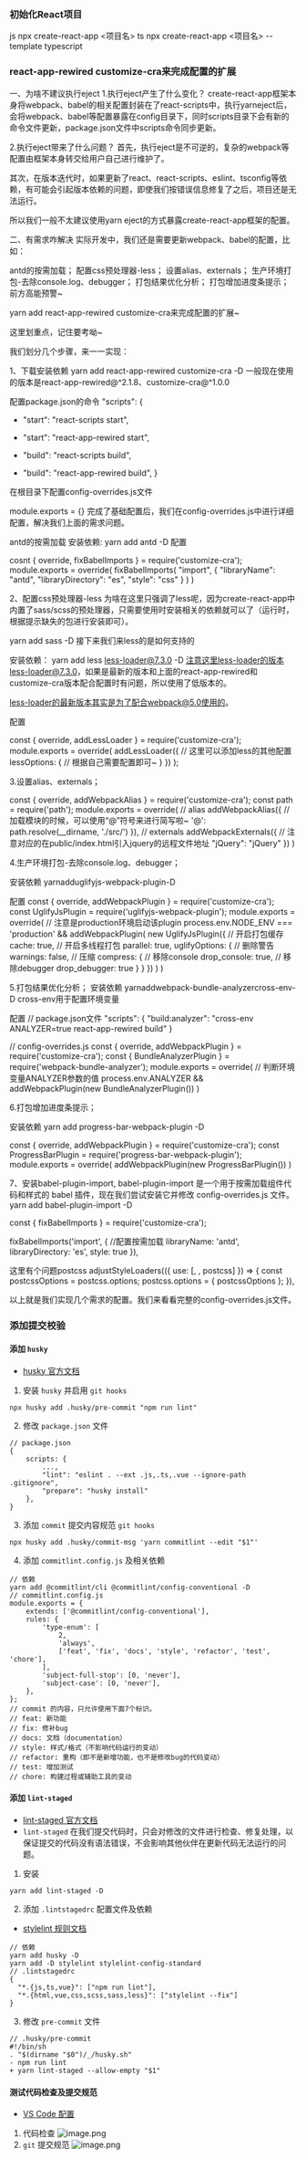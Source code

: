 ### 初始化React项目
js
npx create-react-app <项目名>
ts
npx create-react-app <项目名> --template typescript

### react-app-rewired customize-cra来完成配置的扩展
一、为啥不建议执行eject
1.执行eject产生了什么变化？
create-react-app框架本身将webpack、babel的相关配置封装在了react-scripts中，执行yarneject后，会将webpack、babel等配置暴露在config目录下，同时scripts目录下会有新的命令文件更新，package.json文件中scripts命令同步更新。

2.执行eject带来了什么问题？
首先，执行eject是不可逆的，复杂的webpack等配置由框架本身转交给用户自己进行维护了。

其次，在版本迭代时，如果更新了react、react-scripts、eslint、tsconfig等依赖，有可能会引起版本依赖的问题，即使我们按错误信息修复了之后，项目还是无法运行。

所以我们一般不太建议使用yarn eject的方式暴露create-react-app框架的配置。

二、有需求咋解决
实际开发中，我们还是需要更新webpack、babel的配置，比如：

antd的按需加载；
配置css预处理器-less；
设置alias、externals；
生产环境打包-去除console.log、debugger；
打包结果优化分析；
打包增加进度条提示；
前方高能预警~

yarn add react-app-rewired customize-cra来完成配置的扩展~

这里划重点，记住要考呦~

我们划分几个步骤，来一一实现：

1、下载安装依赖
yarn add react-app-rewired customize-cra -D
一般现在使用的版本是react-app-rewired@^2.1.8、customize-cra@^1.0.0

配置package.json的命令
"scripts": {
-   "start": "react-scripts start",
+   "start": "react-app-rewired start",
-   "build": "react-scripts build",
+   "build": "react-app-rewired build",
}

在根目录下配置config-overrides.js文件

module.exports = {}
完成了基础配置后，我们在config-overrides.js中进行详细配置，解决我们上面的需求问题。

antd的按需加载
安装依赖: yarn add antd -D
配置

cosnt { override, fixBabelImports } = require('customize-cra');
module.exports = override(
    fixBabelImports(
    "import",
    {
      "libraryName": "antd",
      "libraryDirectory": "es",
      "style": "css"
    }
  )
)

2、配置css预处理器-less
为啥在这里只强调了less呢，因为create-react-app中内置了sass/scss的预处理器，只需要使用时安装相关的依赖就可以了（运行时，根据提示缺失的包进行安装即可）。

yarn add sass -D
接下来我们来less的是如何支持的

安装依赖：
yarn add less less-loader@7.3.0 -D
注意这里less-loader的版本less-loader@7.3.0，如果是最新的版本和上面的react-app-rewired和customize-cra版本配合配置时有问题，所以使用了低版本的。

less-loader的最新版本其实是为了配合webpack@5.0使用的。

配置

const { override, addLessLoader } = require('customize-cra');
module.exports = override(
addLessLoader({
// 这里可以添加less的其他配置
lessOptions: {
    // 根据自己需要配置即可~
    }
})
);

3.设置alias、externals；

const { override, addWebpackAlias } = require('customize-cra');
const path = require('path');
module.exports = override(
  // alias
addWebpackAlias({
    // 加载模块的时候，可以使用“@”符号来进行简写啦~
    '@': path.resolve(__dirname, './src/')
  }),
  // externals
  addWebpackExternals({
    // 注意对应的在public/index.html引入jquery的远程文件地址
    "jQuery": "jQuery"
  })
)

4.生产环境打包-去除console.log、debugger；

安装依赖
yarnadduglifyjs-webpack-plugin-D

配置
const { override, addWebpackPlugin } = require('customize-cra');
const  UglifyJsPlugin = require('uglifyjs-webpack-plugin');
module.exports = override(
    // 注意是production环境启动该plugin
    process.env.NODE_ENV === 'production' && addWebpackPlugin(
    new UglifyJsPlugin({
        // 开启打包缓存
        cache: true,
        // 开启多线程打包
        parallel: true,
        uglifyOptions: {
            // 删除警告
            warnings: false,
            // 压缩
            compress: {
                // 移除console
                drop_console: true,
                // 移除debugger
                drop_debugger: true
            }
        }
    })
  )
)

5.打包结果优化分析；
安装依赖
yarnaddwebpack-bundle-analyzercross-env-D
cross-env用于配置环境变量

配置
// package.json文件
"scripts": { "build:analyzer": "cross-env ANALYZER=true react-app-rewired build" }

// config-overrides.js
const { override, addWebpackPlugin } = require('customize-cra');
const { BundleAnalyzerPlugin } = require('webpack-bundle-analyzer');
module.exports = override(
  // 判断环境变量ANALYZER参数的值
    process.env.ANALYZER && addWebpackPlugin(new BundleAnalyzerPlugin())
)

6.打包增加进度条提示；

安装依赖
yarn add progress-bar-webpack-plugin -D

const { override, addWebpackPlugin } = require('customize-cra');
const ProgressBarPlugin = require('progress-bar-webpack-plugin');
module.exports = override(
    addWebpackPlugin(new ProgressBarPlugin())
)

7、安装babel-plugin-import, babel-plugin-import 是一个用于按需加载组件代码和样式的 babel 插件，现在我们尝试安装它并修改 config-overrides.js 文件。
yarn add babel-plugin-import -D

const {	fixBabelImports } = require('customize-cra');

fixBabelImports('import', {
			//配置按需加载
			libraryName: 'antd',
			libraryDirectory: 'es',
			style: true
		}),

这里有个问题postcss
adjustStyleLoaders(({ use: [, , postcss] }) => {
	const postcssOptions = postcss.options;
	postcss.options = { postcssOptions };
}),

以上就是我们实现几个需求的配置。我们来看看完整的config-overrides.js文件。


### 添加提交校验

#### 添加 `husky`

-   [husky 官方文档](https://typicode.github.io/husky/#/)

1. 安装 `husky` 并启用 `git hooks`

```
npx husky add .husky/pre-commit "npm run lint"
```

2. 修改 `package.json` 文件

```
// package.json
{
    scripts: {
        ...,
        "lint": "eslint . --ext .js,.ts,.vue --ignore-path .gitignore",
        "prepare": "husky install"
    },
}
```

3. 添加 `commit` 提交内容规范 `git hooks`

```
npx husky add .husky/commit-msg 'yarn commitlint --edit "$1"'
```

4. 添加 `commitlint.config.js` 及相关依赖

```
// 依赖
yarn add @commitlint/cli @commitlint/config-conventional -D
// commitlint.config.js
module.exports = {
    extends: ['@commitlint/config-conventional'],
    rules: {
        'type-enum': [
            2,
            'always',
            ['feat', 'fix', 'docs', 'style', 'refactor', 'test', 'chore'],
        ],
        'subject-full-stop': [0, 'never'],
        'subject-case': [0, 'never'],
    },
};
// commit 的内容，只允许使用下面7个标识。
// feat: 新功能
// fix: 修补bug
// docs: 文档（documentation）
// style: 样式/格式（不影响代码运行的变动）
// refactor: 重构（即不是新增功能，也不是修改bug的代码变动）
// test: 增加测试
// chore: 构建过程或辅助工具的变动
```

#### 添加 `lint-staged`

-   [lint-staged 官方文档](https://www.npmjs.com/package/lint-staged)
-   `lint-staged` 在我们提交代码时，只会对修改的文件进行检查、修复处理，以保证提交的代码没有语法错误，不会影响其他伙伴在更新代码无法运行的问题。

1. 安装

```
yarn add lint-staged -D
```

2. 添加 `.lintstagedrc` 配置文件及依赖

-   [stylelint 规则文档](https://stylelint.io/user-guide/usage/cli)

```
// 依赖
yarn add husky -D
yarn add -D stylelint stylelint-config-standard
// .lintstagedrc
{
  "*.{js,ts,vue}": ["npm run lint"],
  "*.{html,vue,css,scss,sass,less}": ["stylelint --fix"]
}
```

3. 修改 `pre-commit` 文件

```
// .husky/pre-commit
#!/bin/sh
. "$(dirname "$0")/_/husky.sh"
- npm run lint
+ yarn lint-staged --allow-empty "$1"
```

#### 测试代码检查及提交规范

-   [VS Code 配置](https://github.com/detanx/Vue3-Element-Plus/blob/main/vscode-setting.json)

1. 代码检查
   ![image.png](https://p1-juejin.byteimg.com/tos-cn-i-k3u1fbpfcp/cd4e85d7f8d240108049ef3bc9b59afd~tplv-k3u1fbpfcp-watermark.image)
2. `git` 提交规范
   ![image.png](https://p6-juejin.byteimg.com/tos-cn-i-k3u1fbpfcp/24f9246dee4247039d9afbd416848e78~tplv-k3u1fbpfcp-watermark.image)
